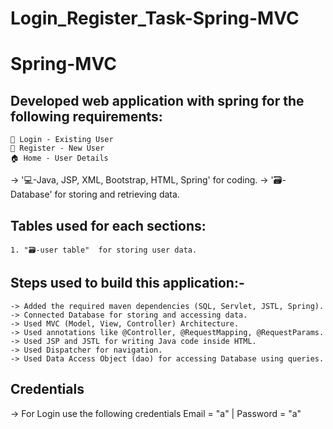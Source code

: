 # Login_Register_Task-Spring-MVC

# Spring-MVC
 
Developed web application with spring for the following requirements:
-----------------------------------------------------------------
    👤 Login - Existing User
    👥 Register - New User
    🏠 Home - User Details
 
-> '💻-Java, JSP, XML, Bootstrap, HTML, Spring' for coding.
-> '🗃️-Database' for storing and retrieving data.
 
Tables used for each sections:
-----------------------------
    1. "🗃️-user table"  for storing user data.
 
Steps used to build this application:-
-----------------------------------------------------------
    -> Added the required maven dependencies (SQL, Servlet, JSTL, Spring).
    -> Connected Database for storing and accessing data.
    -> Used MVC (Model, View, Controller) Architecture.
    -> Used annotations like @Controller, @RequestMapping, @RequestParams.
    -> Used JSP and JSTL for writing Java code inside HTML.
    -> Used Dispatcher for navigation.
    -> Used Data Access Object (dao) for accessing Database using queries.
 
 
Credentials 
-----------
  -> For Login use the following credentials
        Email = "a" | Password = "a"
